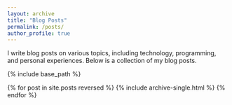 ```yaml
---
layout: archive
title: "Blog Posts"
permalink: /posts/
author_profile: true
---
```


I write blog posts on various topics, including technology, programming, and personal experiences. Below is a collection of my blog posts.

{% include base_path %}

{% for post in site.posts reversed %}
  {% include archive-single.html %}
{% endfor %}
